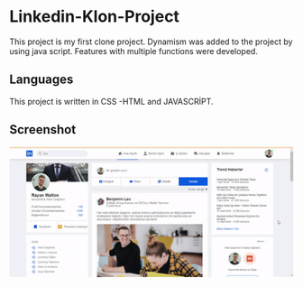 
<h1>Linkedin-Klon-Project</h1>

This project is my first clone project. Dynamism was added to the project by using java script. Features with multiple functions were developed.

<h2>Languages</h2>

This project is written in CSS -HTML and JAVASCRİPT.

<h2>Screenshot</h2>

![](linkedin.gif)
